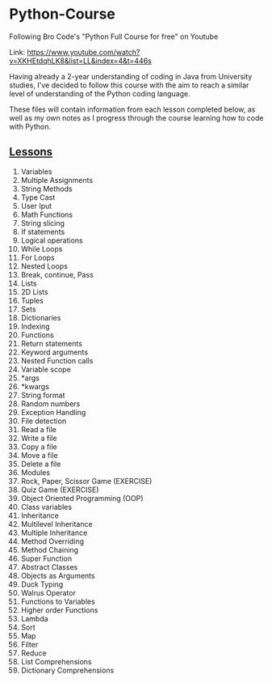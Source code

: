 # Python-Course
Following Bro Code's "Python Full Course for free" on Youtube

Link: https://www.youtube.com/watch?v=XKHEtdqhLK8&list=LL&index=4&t=446s

Having already a 2-year understanding of coding in Java from University studies, I've decided to follow this course with the aim to reach a similar level of understanding of the Python coding language.

These files will contain information from each lesson completed below, as well as my own notes as I progress through the course learning how to code with Python.

## <u>Lessons</u>
1) Variables
2) Multiple Assignments
3) String Methods
4) Type Cast
5) User Iput
6) Math Functions
7) String slicing
8) If statements
9) Logical operations
10) While Loops
11) For Loops
12) Nested Loops
13) Break, continue, Pass
14) Lists
15) 2D Lists
16) Tuples
17) Sets
18) Dictionaries
19) Indexing
20) Functions
21) Return statements
22) Keyword arguments
23) Nested Function calls
24) Variable scope
25) *args
26) *kwargs
27) String format
28) Random numbers
29) Exception Handling
30) File detection
31) Read a file
32) Write a file
33) Copy a file
34) Move a file
35) Delete a file
36) Modules
37) Rock, Paper, Scissor Game (EXERCISE)
38) Quiz Game (EXERCISE)
39) Object Oriented Programming (OOP)
40) Class variables
41) Inheritance
42) Multilevel Inheritance
43) Multiple Inheritance
44) Method Overriding
45) Method Chaining
46) Super Function
47) Abstract Classes
48) Objects as Arguments
49) Duck Typing
50) Walrus Operator
51) Functions to Variables 
52) Higher order Functions
53) Lambda
54) Sort
55) Map
56) Filter
57) Reduce
58) List Comprehensions
59) Dictionary Comprehensions